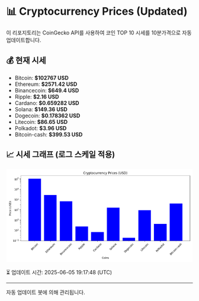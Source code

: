
# 📊 Cryptocurrency Prices (Updated)

이 리포지토리는 CoinGecko API를 사용하여 코인 TOP 10 시세를 10분가격으로 자동 업데이트합니다.

## 💰 현재 시세
- Bitcoin: **$102767 USD**
- Ethereum: **$2571.42 USD**
- Binancecoin: **$649.4 USD**
- Ripple: **$2.16 USD**
- Cardano: **$0.659282 USD**
- Solana: **$149.36 USD**
- Dogecoin: **$0.178362 USD**
- Litecoin: **$86.65 USD**
- Polkadot: **$3.96 USD**
- Bitcoin-cash: **$399.53 USD**

## 📈 시세 그래프 (로그 스케일 적용)
![Crypto Prices](crypto_prices.png)

⏳ 업데이트 시간: 2025-06-05 19:17:48 (UTC)

---
자동 업데이트 봇에 의해 관리됩니다.
